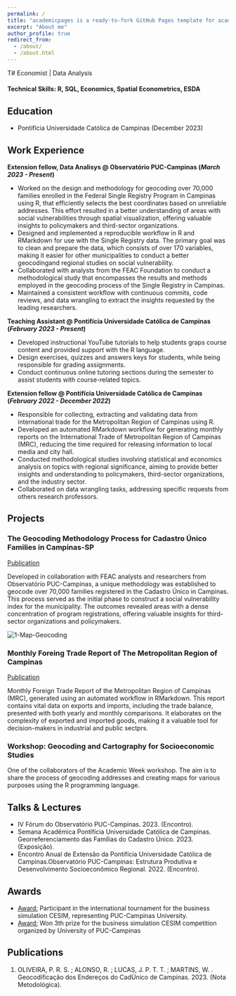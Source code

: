 ```yaml
---
permalink: /
title: "academicpages is a ready-to-fork GitHub Pages template for academic personal websites"
excerpt: "About me"
author_profile: true
redirect_from: 
  - /about/
  - /about.html
---
```


T# Economist | Data Analysis

#### Technical Skills: R, SQL, Economics, Spatial Econometrics, ESDA

## Education
- Pontifícia Universidade Católica de Campinas (December 2023)

## Work Experience
**Extension fellow, Data Analisys @ Observatório PUC-Campinas (_March 2023 - Present_)**
- Worked on the design and methodology for geocoding over 70,000 families enrolled in the Federal Single Registry Program in Campinas using R, that efficiently selects the best coordinates based on unreliable addresses. This effort resulted in a better understanding of areas with social vulnerabilities through spatial visualization, offering valuable insights to policymakers and third-sector organizations.
- Designed and implemented a reproducible workflow in R and RMarkdown for use with the Single Registry data. The primary goal was to clean and prepare the data, which consists of over 170 variables, making it easier for other municipalities to conduct a better geocodingand regional studies on social vulnerability.
- Collaborated with analysts from the FEAC Foundation to conduct a methodological study that encompasses the results and methods employed in the geocoding process of the Single Registry in Campinas.
- Maintained a consistent workflow with continuous commits, code reviews, and data wrangling to extract the insights requested by the leading researchers.

**Teaching Assistant @ Pontifícia Universidade Católica de Campinas (_February 2023 - Present_)**
- Developed instructional YouTube tutorials to help students graps course content and provided support with the R language.
- Design exercises, quizzes and answers keys for students, while being responsible for grading assignments.
- Conduct continuous online tutoring sections during the semester to assist students with course-related topics.

**Extension fellow @ Pontifícia Universidade Católica de Campinas (_February 2022 - December 2022_)**
- Responsible for collecting, extracting and validating data from international trade for the Metropolitan Region of Campinas using R.
- Developed an automated RMarkdown workflow for generating monthly reports on the International Trade of Metropolitan Region of Campinas (MRC), reducing the time required for releasing information to local media and city hall.
- Conducted methodological studies involving statistical and economics analysis on topics with regional significance, aiming to provide better insights and understanding to policymakers, third-sector organizations, and the industry sector.
- Collaborated on data wrangling tasks, addressing specific requests from others research professors. 

## Projects
### The Geocoding Methodology Process for Cadastro Único Families in Campinas-SP
[Publication](https://feac.org.br/wp-content/uploads/2023/10/Geocodificacao_FEAC.pdf?portfolioCats=3105#new_tab)

Developed in collaboration with FEAC analysts and researchers from Observatório PUC-Campinas, a unique methodology was established to geocode over 70,000 families registered in the Cadastro Único in Campinas. This process served as the initial phase to construct a social vulnerability index for the municipality. The outcomes revealed areas with a dense concentration of program registrations, offering valuable insights for third-sector organizations and policymakers.


<img src="/assets/1-Map-Geocoding.jpeg" alt="1-Map-Geocoding" />

### Monthly Foreing Trade Report of The Metropolitan Region of Campinas
[Publication](https://observatorio.puc-campinas.edu.br/informativo-mensal-balanca-comercial-da-regiao-metropolitana-de-campinas-volume-5-n-06-2022/)

Monthly Foreign Trade Report of the Metropolitan Region of Campinas (MRC), generated using an automated workflow in RMarkdown. This report contains vital data on exports and imports, including the trade balance, presented with both yearly and monthly comparisons. It elaborates on the complexity of exported and imported goods, making it a valuable tool for decision-makers in industrial and public sectprs.


### Workshop: Geocoding and Cartography for Socioeconomic Studies

One of the collaborators of the Academic Week workshop. The aim is to share the process of geocoding addresses and creating maps for various purposes using the R programming language.


## Talks & Lectures
- IV Fórum do Observatório PUC-Campinas. 2023. (Encontro).
- Semana Acadêmica Pontifícia Universidade Católica de Campinas. Georreferenciamento das Famílias do Cadastro Único. 2023. (Exposição).
- Encontro Anual de Extensão da Pontifícia Universidade Católica de Campinas.Observatório PUC-Campinas: Estrutura Produtiva e Desenvolvimento Socioeconômico Regional. 2022. (Encontro).

## Awards
- [Award:](https://www.puc-campinas.edu.br/estudantes-da-puc-campinas-vencem-etapa-continental-e-vao-disputar-mundial-de-simulacao-de-negocios/) Participant in the international tournament for the business simulation CESIM, representing PUC-Campinas University.
- [Award:](https://www.puc-campinas.edu.br/puc-campinas-e-cbyk-anunciam-vencedores-de-torneio-de-simulacao-de-negocios/) Won 3th prize for the business simulation CESIM competition organized by University  of PUC-Campinas

## Publications
1. OLIVEIRA, P. R. S. ; ALONSO, R. ; LUCAS, J. P. T. T. ; MARTINS, W. . Geocodificação dos Endereços do CadÚnico de Campinas. 2023. (Nota Metodológica).
